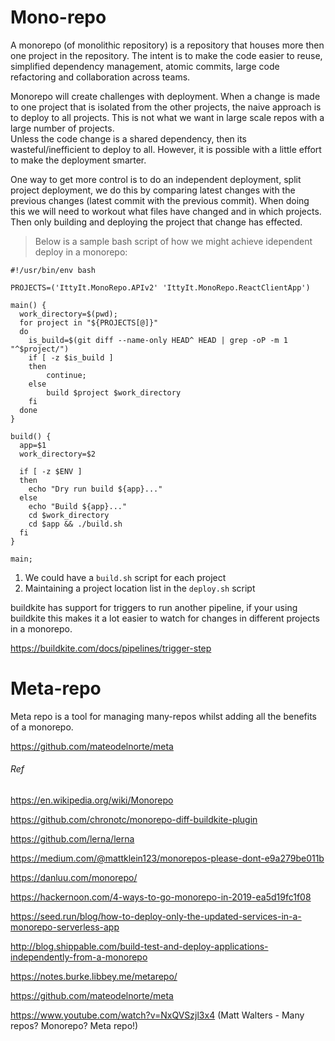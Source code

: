 # Mono-repo

A monorepo (of monolithic repository) is a repository that houses more then one project in the repository.
The intent is to make the code easier to reuse, simplified dependency management, atomic commits, large code refactoring and
collaboration across teams.

Monorepo will create challenges with deployment. 
When a change is made to one project that is isolated from the other projects, the naive approach is to deploy to all projects.
This is not what we want in large scale repos with a large number of projects.  
Unless the code change is a shared dependency, then its wasteful/inefficient to deploy to all.
However, it is possible with a little effort to make the deployment smarter.

One way to get more control is to do an independent deployment, split project deployment, we do this by comparing latest changes with the previous changes (latest commit with the previous commit).
When doing this we will need to workout what files have changed and in which projects. Then only building and deploying the project that change has effected.


>Below is a sample bash script of how we might achieve idependent deploy in a monorepo:
```
#!/usr/bin/env bash

PROJECTS=('IttyIt.MonoRepo.APIv2' 'IttyIt.MonoRepo.ReactClientApp')

main() {
  work_directory=$(pwd);
  for project in "${PROJECTS[@]}"
  do
    is_build=$(git diff --name-only HEAD^ HEAD | grep -oP -m 1 "^$project/")
    if [ -z $is_build ]
    then
        continue;
    else
        build $project $work_directory
    fi
  done
}

build() {
  app=$1
  work_directory=$2

  if [ -z $ENV ]
  then
    echo "Dry run build ${app}..."
  else
    echo "Build ${app}..."
    cd $work_directory
    cd $app && ./build.sh
  fi
}

main;
```

1. We could have a `build.sh` script for each project 
2. Maintaining a project location list in the `deploy.sh` script

buildkite has support for triggers to run another pipeline, if your using buildkite this makes it a lot easier to watch for changes in different projects in a monorepo.

https://buildkite.com/docs/pipelines/trigger-step




# Meta-repo
Meta repo is a tool for managing many-repos whilst adding all the benefits of a monorepo. 

https://github.com/mateodelnorte/meta


###### Ref
https://en.wikipedia.org/wiki/Monorepo

https://github.com/chronotc/monorepo-diff-buildkite-plugin

https://github.com/lerna/lerna

https://medium.com/@mattklein123/monorepos-please-dont-e9a279be011b

https://danluu.com/monorepo/

https://hackernoon.com/4-ways-to-go-monorepo-in-2019-ea5d19fc1f08

https://seed.run/blog/how-to-deploy-only-the-updated-services-in-a-monorepo-serverless-app

http://blog.shippable.com/build-test-and-deploy-applications-independently-from-a-monorepo

https://notes.burke.libbey.me/metarepo/

https://github.com/mateodelnorte/meta

https://www.youtube.com/watch?v=NxQVSzjl3x4 (Matt Walters - Many repos? Monorepo? Meta repo!)

